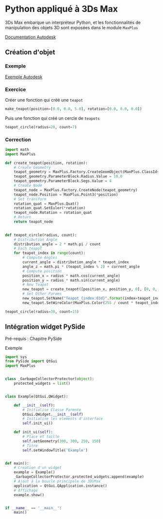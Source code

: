 # Python appliqué à 3Ds Max

3Ds Max embarque un interpréteur Python, et les fonctionnalités de manipulation des objets 3D sont exposées dans
le module `MaxPlus`

[Documentation Autodesk](http://docs.autodesk.com/3DSMAX/16/ENU/3ds-Max-Python-API-Documentation/index.html)

## Création d'objet

### Exemple

[Exemple Autodesk](http://docs.autodesk.com/3DSMAX/16/ENU/3ds-Max-Python-API-Documentation/index.html?url=files/GUID-1AC35645-91D7-4DBE-9714-681C8CC8700F.htm,topicNumber=d30e920)

### Exercice

Créer une fonction qui créé une `teapot`

```Python
make_teapot(position=[0.0, 0.0, 5.0], rotation=[0.0, 0.0, 0.0])
```

Puis une fonction qui créé un cercle de `teapots`

```Python
teapot_circle(radius=20, count=7)
```

### Correction

```Python
import math
import MaxPlus

def create_teapot(position, rotation):
	# Create Geometry
	teapot_geometry = MaxPlus.Factory.CreateGeomObject(MaxPlus.ClassIds.Teapot)
	teapot_geometry.ParameterBlock.Radius.Value = 10.0
	teapot_geometry.ParameterBlock.Segs.Value = 4
	# Create Node
	teapot_node = MaxPlus.Factory.CreateNode(teapot_geometry)
	teapot_node.Position = MaxPlus.Point3(*position)
	# Set transform
	rotation_quat = MaxPlus.Quat()
	rotation_quat.SetEuler(*rotation)
	teapot_node.Rotation = rotation_quat
	# Return
	return teapot_node
	

def teapot_circle(radius, count):
	# Distribution Angle
	distribution_angle = 2 * math.pi / count
	# Each teapot
	for teapot_index in range(count):
		# Compute Angles
		current_angle = distribution_angle * teapot_index
		angle_z = math.pi * (teapot_index % 2) + current_angle
		# Compute position
		position_x = radius * math.cos(current_angle)
		position_y = radius * math.sin(current_angle)
		# New Teapot
		new_teapot = create_teapot([position_x, position_y, 0], [0, 0, angle_z])
		# Set Other Params
		new_teapot.SetName("Teapot_{index:03d}".format(index=teapot_index))
		new_teapot.SetWireColor(MaxPlus.Color(255 / count * teapot_index))

teapot_circle(radius=30, count=15)
```

## Intégration widget PySide

Pré-requis : Chapitre PySide

Exemple

```Python
import sys
from PySide import QtGui
import MaxPlus


class _GarbageCollectorProtector(object):
    protected_widgets = list()


class Example(QtGui.QWidget):

    def __init__(self):
        # Initialise Classe Parente
        QtGui.QWidget.__init__(self)
        # Initialise les elements d'interface
        self.init_ui()

    def init_ui(self):
        # Place et taille
        self.setGeometry(300, 300, 250, 150)
        # Titre
        self.setWindowTitle('Example')


def main():
    # Creation d'un widget
    example = Example()
    _GarbageCollectorProtector.protected_widgets.append(example)
    # Ajout à la boucle principale de 3DsMax
    application = QtGui.QApplication.instance()
    # Affichage
    example.show()


if __name__ == '__main__':
    main()
```
